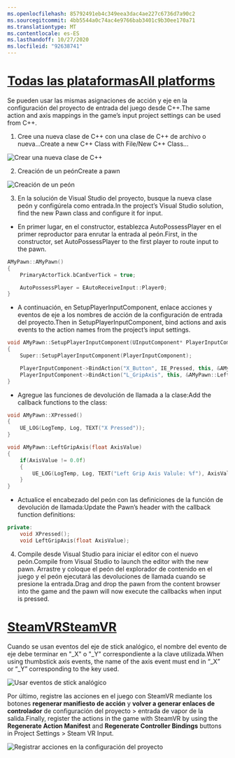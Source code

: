 ```yaml
---
ms.openlocfilehash: 85792491eb4c349eea3dac4ae227c6736d7a90c2
ms.sourcegitcommit: 4bb5544a0c74ac4e9766bab3401c9b30ee170a71
ms.translationtype: MT
ms.contentlocale: es-ES
ms.lasthandoff: 10/27/2020
ms.locfileid: "92638741"
---
```

# <a name="all-platforms"></a>[<span data-ttu-id="b35b8-101">Todas las plataformas</span><span class="sxs-lookup"><span data-stu-id="b35b8-101">All platforms</span></span>](#tab/all)

<span data-ttu-id="b35b8-102">Se pueden usar las mismas asignaciones de acción y eje en la configuración del proyecto de entrada del juego desde C++.</span><span class="sxs-lookup"><span data-stu-id="b35b8-102">The same action and axis mappings in the game’s input project settings can be used from C++.</span></span>

1. <span data-ttu-id="b35b8-103">Cree una nueva clase de C++ con una clase de C++ de archivo o nueva...</span><span class="sxs-lookup"><span data-stu-id="b35b8-103">Create a new C++ Class with File/New C++ Class...</span></span>

![Crear una nueva clase de C++](../images/reverb-g2-img-11.png)

2. <span data-ttu-id="b35b8-105">Creación de un peón</span><span class="sxs-lookup"><span data-stu-id="b35b8-105">Create a pawn</span></span>

![Creación de un peón](../images/reverb-g2-img-12.png)

3. <span data-ttu-id="b35b8-107">En la solución de Visual Studio del proyecto, busque la nueva clase peón y configúrela como entrada.</span><span class="sxs-lookup"><span data-stu-id="b35b8-107">In the project’s Visual Studio solution, find the new Pawn class and configure it for input.</span></span>
* <span data-ttu-id="b35b8-108">En primer lugar, en el constructor, establezca AutoPossessPlayer en el primer reproductor para enrutar la entrada al peón.</span><span class="sxs-lookup"><span data-stu-id="b35b8-108">First, in the constructor, set AutoPossessPlayer to the first player to route input to the pawn.</span></span>

```cpp
AMyPawn::AMyPawn()
{
    PrimaryActorTick.bCanEverTick = true;

    AutoPossessPlayer = EAutoReceiveInput::Player0;
}
```

* <span data-ttu-id="b35b8-109">A continuación, en SetupPlayerInputComponent, enlace acciones y eventos de eje a los nombres de acción de la configuración de entrada del proyecto.</span><span class="sxs-lookup"><span data-stu-id="b35b8-109">Then in SetupPlayerInputComponent, bind actions and axis events to the action names from the project’s input settings.</span></span>

```cpp
void AMyPawn::SetupPlayerInputComponent(UInputComponent* PlayerInputComponent)
{
    Super::SetupPlayerInputComponent(PlayerInputComponent);

    PlayerInputComponent->BindAction("X_Button", IE_Pressed, this, &AMyPawn::XPressed);
    PlayerInputComponent->BindAction("L_GripAxis", this, &AMyPawn::LeftGripAxis);
}
```

* <span data-ttu-id="b35b8-110">Agregue las funciones de devolución de llamada a la clase:</span><span class="sxs-lookup"><span data-stu-id="b35b8-110">Add the callback functions to the class:</span></span>

```cpp
void AMyPawn::XPressed()
{
    UE_LOG(LogTemp, Log, TEXT("X Pressed"));
}

void AMyPawn::LeftGripAxis(float AxisValue)
{
    if(AxisValue != 0.0f) 
    {
        UE_LOG(LogTemp, Log, TEXT("Left Grip Axis Valule: %f"), AxisValue);
    }
}
```

* <span data-ttu-id="b35b8-111">Actualice el encabezado del peón con las definiciones de la función de devolución de llamada:</span><span class="sxs-lookup"><span data-stu-id="b35b8-111">Update the Pawn’s header with the callback function definitions:</span></span>

```cpp
private:
    void XPressed();
    void LeftGripAxis(float AxisValue);
```

4. <span data-ttu-id="b35b8-112">Compile desde Visual Studio para iniciar el editor con el nuevo peón.</span><span class="sxs-lookup"><span data-stu-id="b35b8-112">Compile from Visual Studio to launch the editor with the new pawn.</span></span> <span data-ttu-id="b35b8-113">Arrastre y coloque el peón del explorador de contenido en el juego y el peón ejecutará las devoluciones de llamada cuando se presione la entrada.</span><span class="sxs-lookup"><span data-stu-id="b35b8-113">Drag and drop the pawn from the content browser into the game and the pawn will now execute the callbacks when input is pressed.</span></span>

# <a name="steamvr"></a>[<span data-ttu-id="b35b8-114">SteamVR</span><span class="sxs-lookup"><span data-stu-id="b35b8-114">SteamVR</span></span>](#tab/steamvr)

<span data-ttu-id="b35b8-115">Cuando se usan eventos del eje de stick analógico, el nombre del evento de eje debe terminar en "_X" o "_Y" correspondiente a la clave utilizada.</span><span class="sxs-lookup"><span data-stu-id="b35b8-115">When using thumbstick axis events, the name of the axis event must end in “_X” or “_Y” corresponding to the key used.</span></span>

![Usar eventos de stick analógico](../images/reverb-g2-img-09.png)

<span data-ttu-id="b35b8-117">Por último, registre las acciones en el juego con SteamVR mediante los botones **regenerar manifiesto de acción** y **volver a generar enlaces de controlador** de configuración del proyecto > entrada de vapor de la salida.</span><span class="sxs-lookup"><span data-stu-id="b35b8-117">Finally, register the actions in the game with SteamVR by using the **Regenerate Action Manifest** and **Regenerate Controller Bindings** buttons in Project Settings > Steam VR Input.</span></span>

![Registrar acciones en la configuración del proyecto](../images/reverb-g2-img-10.png)

